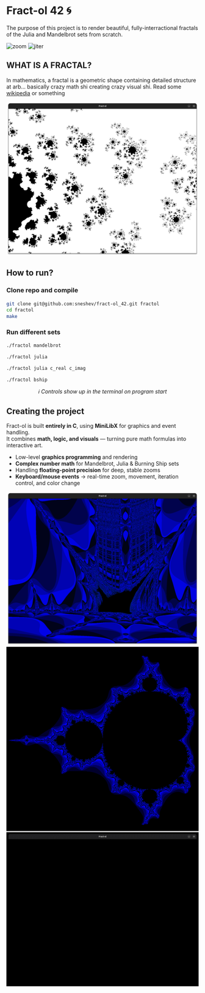 # Fract-ol 42 🌀
<!-- Welcome to the **mathness**!   -->
The purpose of this project is to render beautiful, fully-interractional fractals of the Julia and Mandelbrot sets from scratch.

![zoom](assets/zoom.gif)
![jiter](assets/jiter.gif)

## WHAT IS A FRACTAL?
In mathematics, a fractal is a geometric shape containing detailed structure at arb...
basically crazy math shi creating crazy visual shi. Read some [wikipedia](https://en.wikipedia.org/wiki/Fractal) or something

![bl](assets/bl1.png)

## How to run?
### Clone repo and compile
```bash
git clone git@github.com:sneshev/fract-ol_42.git fractol
cd fractol
make
```
### Run different sets
``` 
./fractol mandelbrot
```
``` 
./fractol julia
```
``` 
./fractol julia c_real c_imag 
```
``` 
./fractol bship 
```
<p align="center"><i>ℹ️ Controls show up in the terminal on program start</i></p>

## Creating the project

Fract-ol is built **entirely in C**, using **MiniLibX** for graphics and event handling.  
It combines **math, logic, and visuals** — turning pure math formulas into interactive art.
- Low-level **graphics programming** and rendering
- **Complex number math** for Mandelbrot, Julia & Burning Ship sets
- Handling **floating-point precision** for deep, stable zooms
- **Keyboard/mouse events** -> real-time zoom, movement, iteration control, and color change
 
![bship](assets/bship.png)
![Mandelbrot2](assets/m2.png)
![univrs](assets/univrs.gif)
